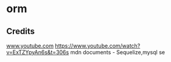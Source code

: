 # orm

## Credits

www.youtube.com https://www.youtube.com/watch?v=ExTZYpyAn6s&t=306s
mdn documents - Sequelize,mysql
se